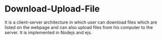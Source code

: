 # Download-Upload-File

It is a client-server architecture in which user can download files which are listed on the webpage and can also upload files from his computer to the server. It is 
implemented in Nodejs and ejs.
